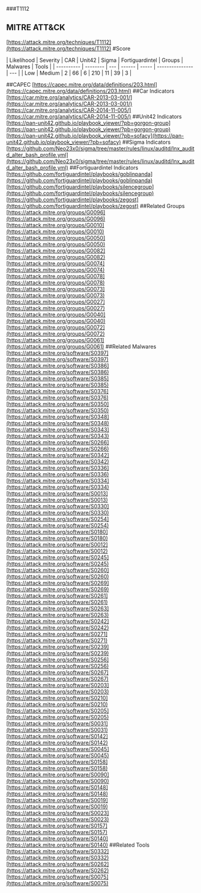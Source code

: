 ###T1112
## MITRE ATT&CK
[https://attack.mitre.org/techniques/T1112](https://attack.mitre.org/techniques/T1112)
#Score

| Likelihood | Severity | CAR | Unit42 | Sigma | Fortiguardintel | Groups | Malwares | Tools |
| ---------- | -------- | --- | ------ | ----- | --------------- | ---  |
| Low | Medium | 2 | 66 | 6 | 210 | 11 | 39 | 3 |

##CAPEC
[https://capec.mitre.org/data/definitions/203.html](https://capec.mitre.org/data/definitions/203.html)
[]()
##Car Indicators
[https://car.mitre.org/analytics/CAR-2013-03-001/](https://car.mitre.org/analytics/CAR-2013-03-001/)
[https://car.mitre.org/analytics/CAR-2014-11-005/](https://car.mitre.org/analytics/CAR-2014-11-005/)
##Unit42 Indicators
[https://pan-unit42.github.io/playbook_viewer/?pb=gorgon-group](https://pan-unit42.github.io/playbook_viewer/?pb=gorgon-group)
[https://pan-unit42.github.io/playbook_viewer/?pb=sofacy](https://pan-unit42.github.io/playbook_viewer/?pb=sofacy)
[]()
##Sigma Indicators
[https://github.com/Neo23x0/sigma/tree/master/rules/linux/auditd/lnx_auditd_alter_bash_profile.yml](https://github.com/Neo23x0/sigma/tree/master/rules/linux/auditd/lnx_auditd_alter_bash_profile.yml)
[]()
##Fortiguardintel Indicators
[https://github.com/fortiguardintel/playbooks/goblinpanda](https://github.com/fortiguardintel/playbooks/goblinpanda)
[https://github.com/fortiguardintel/playbooks/silencegroup](https://github.com/fortiguardintel/playbooks/silencegroup)
[https://github.com/fortiguardintel/playbooks/zegost](https://github.com/fortiguardintel/playbooks/zegost)
[]()
##Related Groups
[https://attack.mitre.org/groups/G0096](https://attack.mitre.org/groups/G0096)
[https://attack.mitre.org/groups/G0010](https://attack.mitre.org/groups/G0010)
[https://attack.mitre.org/groups/G0050](https://attack.mitre.org/groups/G0050)
[https://attack.mitre.org/groups/G0082](https://attack.mitre.org/groups/G0082)
[https://attack.mitre.org/groups/G0074](https://attack.mitre.org/groups/G0074)
[https://attack.mitre.org/groups/G0078](https://attack.mitre.org/groups/G0078)
[https://attack.mitre.org/groups/G0073](https://attack.mitre.org/groups/G0073)
[https://attack.mitre.org/groups/G0027](https://attack.mitre.org/groups/G0027)
[https://attack.mitre.org/groups/G0040](https://attack.mitre.org/groups/G0040)
[https://attack.mitre.org/groups/G0072](https://attack.mitre.org/groups/G0072)
[https://attack.mitre.org/groups/G0061](https://attack.mitre.org/groups/G0061)
[]()
##Related Malwares
[https://attack.mitre.org/software/S0397](https://attack.mitre.org/software/S0397)
[https://attack.mitre.org/software/S0386](https://attack.mitre.org/software/S0386)
[https://attack.mitre.org/software/S0385](https://attack.mitre.org/software/S0385)
[https://attack.mitre.org/software/S0376](https://attack.mitre.org/software/S0376)
[https://attack.mitre.org/software/S0350](https://attack.mitre.org/software/S0350)
[https://attack.mitre.org/software/S0348](https://attack.mitre.org/software/S0348)
[https://attack.mitre.org/software/S0343](https://attack.mitre.org/software/S0343)
[https://attack.mitre.org/software/S0266](https://attack.mitre.org/software/S0266)
[https://attack.mitre.org/software/S0342](https://attack.mitre.org/software/S0342)
[https://attack.mitre.org/software/S0336](https://attack.mitre.org/software/S0336)
[https://attack.mitre.org/software/S0334](https://attack.mitre.org/software/S0334)
[https://attack.mitre.org/software/S0013](https://attack.mitre.org/software/S0013)
[https://attack.mitre.org/software/S0330](https://attack.mitre.org/software/S0330)
[https://attack.mitre.org/software/S0254](https://attack.mitre.org/software/S0254)
[https://attack.mitre.org/software/S0180](https://attack.mitre.org/software/S0180)
[https://attack.mitre.org/software/S0012](https://attack.mitre.org/software/S0012)
[https://attack.mitre.org/software/S0245](https://attack.mitre.org/software/S0245)
[https://attack.mitre.org/software/S0260](https://attack.mitre.org/software/S0260)
[https://attack.mitre.org/software/S0269](https://attack.mitre.org/software/S0269)
[https://attack.mitre.org/software/S0261](https://attack.mitre.org/software/S0261)
[https://attack.mitre.org/software/S0263](https://attack.mitre.org/software/S0263)
[https://attack.mitre.org/software/S0242](https://attack.mitre.org/software/S0242)
[https://attack.mitre.org/software/S0271](https://attack.mitre.org/software/S0271)
[https://attack.mitre.org/software/S0239](https://attack.mitre.org/software/S0239)
[https://attack.mitre.org/software/S0256](https://attack.mitre.org/software/S0256)
[https://attack.mitre.org/software/S0267](https://attack.mitre.org/software/S0267)
[https://attack.mitre.org/software/S0203](https://attack.mitre.org/software/S0203)
[https://attack.mitre.org/software/S0210](https://attack.mitre.org/software/S0210)
[https://attack.mitre.org/software/S0205](https://attack.mitre.org/software/S0205)
[https://attack.mitre.org/software/S0031](https://attack.mitre.org/software/S0031)
[https://attack.mitre.org/software/S0142](https://attack.mitre.org/software/S0142)
[https://attack.mitre.org/software/S0045](https://attack.mitre.org/software/S0045)
[https://attack.mitre.org/software/S0158](https://attack.mitre.org/software/S0158)
[https://attack.mitre.org/software/S0090](https://attack.mitre.org/software/S0090)
[https://attack.mitre.org/software/S0148](https://attack.mitre.org/software/S0148)
[https://attack.mitre.org/software/S0019](https://attack.mitre.org/software/S0019)
[https://attack.mitre.org/software/S0023](https://attack.mitre.org/software/S0023)
[https://attack.mitre.org/software/S0157](https://attack.mitre.org/software/S0157)
[https://attack.mitre.org/software/S0140](https://attack.mitre.org/software/S0140)
[]()
##Related Tools
[https://attack.mitre.org/software/S0332](https://attack.mitre.org/software/S0332)
[https://attack.mitre.org/software/S0262](https://attack.mitre.org/software/S0262)
[https://attack.mitre.org/software/S0075](https://attack.mitre.org/software/S0075)
[]()
